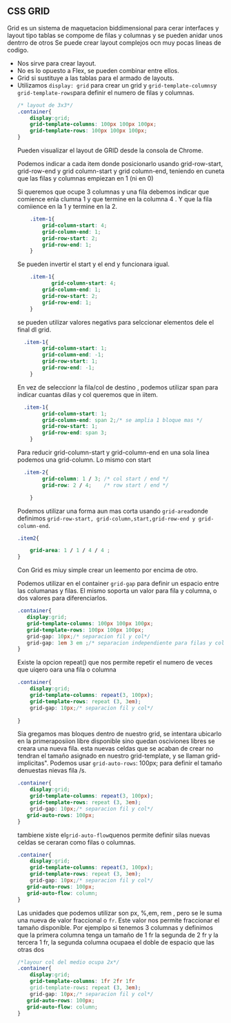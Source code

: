 ##  CSS GRID

Grid es un sistema de maquetacion biddimensional para cerar interfaces y layout tipo  tablas
se compome de filas y columnas y se pueden anidar unos dentrro de otros
Se puede crear layout complejos ocn muy pocas lineas de codigo.
- Nos sirve para crear layout.
- No es lo opuesto a Flex, se pueden combinar entre ellos.
- Grid si sustituye a las tablas <table> para el armado de layouts.
- Utilizamos `display: grid` para crear un grid y `grid-template-columns`y `grid-template-rows`para definir el numero de filas y columnas.


```css
/* layout de 3x3*/
.container{
    display:grid;
    grid-template-columns: 100px 100px 100px;
    grid-template-rows: 100px 100px 100px;
}
```

Pueden visualizar el layout de GRID desde la consola de Chrome.

Podemos indicar a cada item donde posicionarlo usando grid-row-start, grid-row-end y grid column-start y grid column-end, teniendo en cuneta que las filas y columnas empiezan en 1 (ni en 0)

Si queremos que ocupe 3 columnas y una fila debemos indicar que comience enla clumna 1 y que termine en la columna 4 . Y que la fila comiience en la 1 y termine en la 2.


```css
    .item-1{
        grid-column-start: 4;
        grid-column-end: 1;
        grid-row-start: 2;
        grid-row-end: 1;
    }


```

Se pueden invertir el start y el end y funcionara igual.

```css
    .item-1{
           grid-column-start: 4;
        grid-column-end: 1;
        grid-row-start: 2;
        grid-row-end: 1;
    }
```

se pueden utilizar valores negativs para selccionar elementos dele el final dl grid.

```css
  .item-1{
        grid-column-start: 1;
        grid-column-end: -1;
        grid-row-start: 1;
        grid-row-end: -1;
    }

```

En vez de seleccionr la fila/col de destino , podemos utilizar span para indicar cuantas dilas y col queremos que in iitem.

```css
  .item-1{
        grid-column-start: 1;
        grid-column-end: span 2;/* se amplia 1 bloque mas */
        grid-row-start: 1;
        grid-row-end: span 3;
    }

```

Para reducir grid-column-start y grid-column-end en una sola linea podemos una grid-column. Lo mismo con start

```css
  .item-2{
        grid-column: 1 / 3; /* col start / end */
        grid-row: 2 / 4;    /* row start / end */

    }

```
Podemos utilizar una forma aun mas corta usando `grid-area`donde definimos `grid-row-start, grid-column,start,grid-row-end y grid-column-end`.

```css
.item2{

    grid-area: 1 / 1 / 4 / 4 ;
}

```
 Con Grid es miuy simple crear un leemento por encima de otro.

 Podemos utilizar en el container `grid-gap` para definir un espacio entre las columanas y filas. El mismo soporta un valor para fila y columna, o dos valores para diferenciarlos.


 ```css
.container{
    display:grid;
    grid-template-columns: 100px 100px 100px;
    grid-template-rows: 100px 100px 100px;
    grid-gap: 10px;/* separacion fil y col*/
    grid-gap: 1em 3 em ;/* separacion independiente para filas y columnas*/
}

 ```

Existe la opcion repeat() que nos permite repetir el numero de veces que uiqero oara una fila o columna

```css
.container{
    display:grid;
    grid-template-columns: repeat(3, 100px);
    grid-template-rows: repeat (3, 3em);
    grid-gap: 10px;/* separacion fil y col*/
   
}

```

Sia gregamos mas bloques dentro de nuestro grid, se intentara ubicarlo en la primeraposiion libre disponible sino quedan osciviones libres se creara una nueva fila. esta nuevas celdas que se acaban de crear no tendran el tamaño asignado en nuestro grid-template, y se llaman grid-implicitas". Podemos usar `grid-auto-rows`: 100px; para definir el tamaño denuestas nievas fila /s.

```css
.container{
    display:grid;
    grid-template-columns: repeat(3, 100px);
    grid-template-rows: repeat (3, 3em);
    grid-gap: 10px;/* separacion fil y col*/
   grid-auto-rows: 100px;
}

```

tambiene xiste el`grid-auto-flow`quenos permite definir silas nuevas celdas se ceraran como filas o columnas.

```css
.container{
    display:grid;
    grid-template-columns: repeat(3, 100px);
    grid-template-rows: repeat (3, 3em);
    grid-gap: 10px;/* separacion fil y col*/
   grid-auto-rows: 100px;
   grid-auto-flow: column;
}

```
Las unidades que podemos utilizar son px, %,em, rem , pero se le suma una nueva de valor fraccional o `fr`. Este valor nos permite fraccionar el tamaño disponible.
Por ejemplpo si tenemos 3 columnas y definimos que la primera columna tenga un tamaño de 1 fr la segunda de 2 fr y la tercera 1 fr, la segunda columna ocupaea el doble de espacio que las otras dos 

```css
/*layour col del medio ocupa 2x*/
.container{
    display:grid;
    grid-template-columns: 1fr 2fr 1fr 
    grid-template-rows: repeat (3, 3em);
    grid-gap: 10px;/* separacion fil y col*/
   grid-auto-rows: 100px;
   grid-auto-flow: column;
}

```